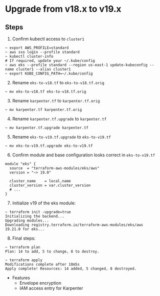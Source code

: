 # Upgrade from v18.x to v19.x

## Steps

1. Confirm kubectl access to `cluster1`

```shell
~ export AWS_PROFILE=standard
~ aws sso login --profile standard
~ kubectl cluster-info
# If required, update your ~/.kube/config
~ aws eks --profile standard --region us-east-1 update-kubeconfig --name cluster1 --alias cluster1
~ export KUBE_CONFIG_PATH=~/.kube/config
```

2. Rename `eks-to-v18.tf` to `eks-to-v18.tf.orig`

```shell
~ mv eks-to-v18.tf eks-to-v18.tf.orig
```

3. Rename `karpenter.tf` to `karpenter.tf.orig`

```shell
~ mv karpenter.tf karpenter.tf.orig
```

4. Rename `karpenter.tf.upgrade` to `karpenter.tf`

```shell
~ mv karpenter.tf.upgrade karpenter.tf
```

5. Rename `eks-to-v19.tf.upgrade` to `eks-to-v19.tf`

```shell
~ mv eks-to-v19.tf.upgrade eks-to-v19.tf
```

6. Confirm module and base configuration looks correct in `eks-to-v19.tf`

```hcl
module "eks" {
  source  = "terraform-aws-modules/eks/aws"
  version = "~> 19.0"

  cluster_name    = local.name
  cluster_version = var.cluster_version
  # ...
}
```

7. Initialize v19 of the eks module:

```shell
~ terraform init -upgrade=true
Initializing the backend...
Upgrading modules...
Downloading registry.terraform.io/terraform-aws-modules/eks/aws 19.21.0 for eks...
```

8. Final steps:

```shell
~ terraform plan
Plan: 14 to add, 5 to change, 8 to destroy.

~ terraform apply
Modifications complete after 18m5s
Apply complete! Resources: 14 added, 5 changed, 8 destroyed.
```

- Features
  - Envelope encryption
  - IAM access entry for Karpenter
